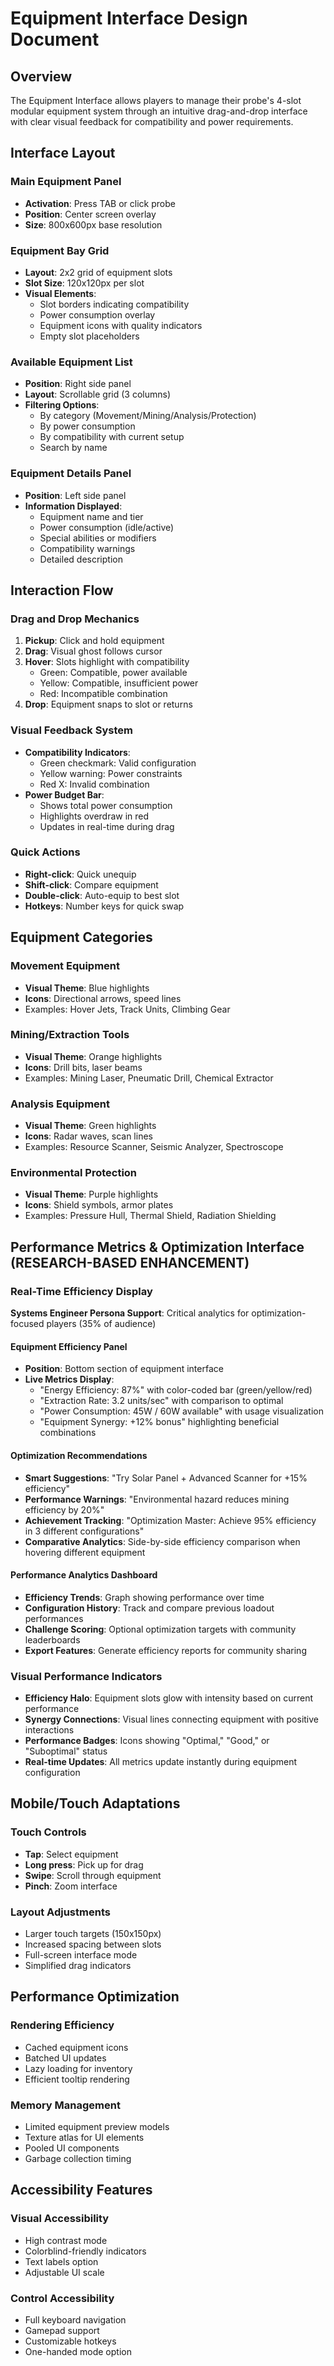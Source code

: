 # Equipment Interface Design Document

## Overview
The Equipment Interface allows players to manage their probe's 4-slot modular equipment system through an intuitive drag-and-drop interface with clear visual feedback for compatibility and power requirements.

## Interface Layout

### Main Equipment Panel
- **Activation**: Press TAB or click probe
- **Position**: Center screen overlay
- **Size**: 800x600px base resolution

### Equipment Bay Grid
- **Layout**: 2x2 grid of equipment slots
- **Slot Size**: 120x120px per slot
- **Visual Elements**:
  - Slot borders indicating compatibility
  - Power consumption overlay
  - Equipment icons with quality indicators
  - Empty slot placeholders

### Available Equipment List
- **Position**: Right side panel
- **Layout**: Scrollable grid (3 columns)
- **Filtering Options**:
  - By category (Movement/Mining/Analysis/Protection)
  - By power consumption
  - By compatibility with current setup
  - Search by name

### Equipment Details Panel
- **Position**: Left side panel
- **Information Displayed**:
  - Equipment name and tier
  - Power consumption (idle/active)
  - Special abilities or modifiers
  - Compatibility warnings
  - Detailed description

## Interaction Flow

### Drag and Drop Mechanics
1. **Pickup**: Click and hold equipment
2. **Drag**: Visual ghost follows cursor
3. **Hover**: Slots highlight with compatibility
   - Green: Compatible, power available
   - Yellow: Compatible, insufficient power
   - Red: Incompatible combination
4. **Drop**: Equipment snaps to slot or returns

### Visual Feedback System
- **Compatibility Indicators**:
  - Green checkmark: Valid configuration
  - Yellow warning: Power constraints
  - Red X: Invalid combination
- **Power Budget Bar**:
  - Shows total power consumption
  - Highlights overdraw in red
  - Updates in real-time during drag

### Quick Actions
- **Right-click**: Quick unequip
- **Shift-click**: Compare equipment
- **Double-click**: Auto-equip to best slot
- **Hotkeys**: Number keys for quick swap

## Equipment Categories

### Movement Equipment
- **Visual Theme**: Blue highlights
- **Icons**: Directional arrows, speed lines
- Examples: Hover Jets, Track Units, Climbing Gear

### Mining/Extraction Tools
- **Visual Theme**: Orange highlights  
- **Icons**: Drill bits, laser beams
- Examples: Mining Laser, Pneumatic Drill, Chemical Extractor

### Analysis Equipment
- **Visual Theme**: Green highlights
- **Icons**: Radar waves, scan lines
- Examples: Resource Scanner, Seismic Analyzer, Spectroscope

### Environmental Protection
- **Visual Theme**: Purple highlights
- **Icons**: Shield symbols, armor plates
- Examples: Pressure Hull, Thermal Shield, Radiation Shielding

## Performance Metrics & Optimization Interface (RESEARCH-BASED ENHANCEMENT)

### Real-Time Efficiency Display
**Systems Engineer Persona Support**: Critical analytics for optimization-focused players (35% of audience)

#### Equipment Efficiency Panel
- **Position**: Bottom section of equipment interface
- **Live Metrics Display**:
  - "Energy Efficiency: 87%" with color-coded bar (green/yellow/red)
  - "Extraction Rate: 3.2 units/sec" with comparison to optimal
  - "Power Consumption: 45W / 60W available" with usage visualization
  - "Equipment Synergy: +12% bonus" highlighting beneficial combinations

#### Optimization Recommendations
- **Smart Suggestions**: "Try Solar Panel + Advanced Scanner for +15% efficiency"
- **Performance Warnings**: "Environmental hazard reduces mining efficiency by 20%"
- **Achievement Tracking**: "Optimization Master: Achieve 95% efficiency in 3 different configurations"
- **Comparative Analytics**: Side-by-side efficiency comparison when hovering different equipment

#### Performance Analytics Dashboard
- **Efficiency Trends**: Graph showing performance over time
- **Configuration History**: Track and compare previous loadout performances
- **Challenge Scoring**: Optional optimization targets with community leaderboards
- **Export Features**: Generate efficiency reports for community sharing

### Visual Performance Indicators
- **Efficiency Halo**: Equipment slots glow with intensity based on current performance
- **Synergy Connections**: Visual lines connecting equipment with positive interactions
- **Performance Badges**: Icons showing "Optimal," "Good," or "Suboptimal" status
- **Real-time Updates**: All metrics update instantly during equipment configuration

## Mobile/Touch Adaptations

### Touch Controls
- **Tap**: Select equipment
- **Long press**: Pick up for drag
- **Swipe**: Scroll through equipment
- **Pinch**: Zoom interface

### Layout Adjustments
- Larger touch targets (150x150px)
- Increased spacing between slots
- Full-screen interface mode
- Simplified drag indicators

## Performance Optimization

### Rendering Efficiency
- Cached equipment icons
- Batched UI updates
- Lazy loading for inventory
- Efficient tooltip rendering

### Memory Management
- Limited equipment preview models
- Texture atlas for UI elements
- Pooled UI components
- Garbage collection timing

## Accessibility Features

### Visual Accessibility
- High contrast mode
- Colorblind-friendly indicators
- Text labels option
- Adjustable UI scale

### Control Accessibility
- Full keyboard navigation
- Gamepad support
- Customizable hotkeys
- One-handed mode option